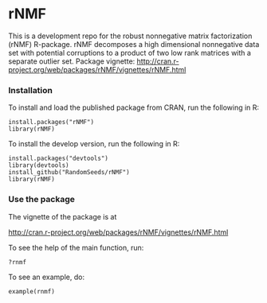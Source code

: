rNMF
====

This is a development repo for the robust nonnegative matrix factorization (rNMF) R-package. rNMF decomposes a high dimensional nonnegative data set with potential corruptions to a product of two low rank matrices with a separate outlier set. 
Package vignette: http://cran.r-project.org/web/packages/rNMF/vignettes/rNMF.html

### Installation
To install and load the published package from CRAN, run the following in R:

```
install.packages("rNMF")
library(rNMF)
```

To install the develop version, run the following in R:

```
install.packages("devtools")
library(devtools)
install_github("RandomSeeds/rNMF")
library(rNMF)
```

### Use the package
The vignette of the package is at

http://cran.r-project.org/web/packages/rNMF/vignettes/rNMF.html

To see the help of the main function, run:

```
?rnmf
```
To see an example, do:

```
example(rnmf)
```
